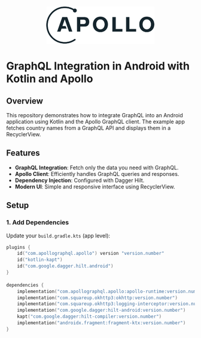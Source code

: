 <div align="center">

<p>
	<a href="https://www.apollographql.com/"><img src="https://raw.githubusercontent.com/apollographql/apollo-client-devtools/a7147d7db5e29b28224821bf238ba8e3a2fdf904/assets/apollo-wordmark.svg" height="100" alt="Apollo Client"></a>
</p>

</div>

# GraphQL Integration in Android with Kotlin and Apollo

## Overview

This repository demonstrates how to integrate GraphQL into an Android application using Kotlin and the Apollo GraphQL client. The example app fetches country names from a GraphQL API and displays them in a RecyclerView.

## Features

- **GraphQL Integration**: Fetch only the data you need with GraphQL.
- **Apollo Client**: Efficiently handles GraphQL queries and responses.
- **Dependency Injection**: Configured with Dagger Hilt.
- **Modern UI**: Simple and responsive interface using RecyclerView.

## Setup

### 1. Add Dependencies

Update your `build.gradle.kts` (app level):

```kotlin
plugins {
    id("com.apollographql.apollo") version "version.number"
    id("kotlin-kapt")
    id("com.google.dagger.hilt.android")
}

dependencies {
    implementation("com.apollographql.apollo:apollo-runtime:version.number")
    implementation("com.squareup.okhttp3:okhttp:version.number")
    implementation("com.squareup.okhttp3:logging-interceptor:version.number")
    implementation("com.google.dagger:hilt-android:version.number")
    kapt("com.google.dagger:hilt-compiler:version.number")
    implementation("androidx.fragment:fragment-ktx:version.number")
}


